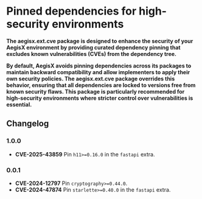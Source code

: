 # Pinned dependencies for high-security environments

**The aegisx.ext.cve package is designed to enhance the security of
your AegisX environment by providing curated dependency pinning
that excludes known vulnerabilities (CVEs) from the dependency tree.**

**By default, AegisX avoids pinning dependencies across its packages to
maintain backward compatibility and allow implementers to apply their
own security policies. The aegisx.ext.cve package overrides this 
behavior, ensuring that all dependencies are locked to versions free
from known security flaws. This package is particularly recommended
for high-security environments where stricter control over vulnerabilities
is essential.**

## Changelog

### 1.0.0

- **CVE-2025-43859** Pin `h11>=0.16.0` in the `fastapi` extra.

### 0.0.1

- **CVE-2024-12797** Pin `cryptography>=0.44.0`.
- **CVE-2024-47874** Pin `starlette>=0.40.0` in the `fastapi` extra.